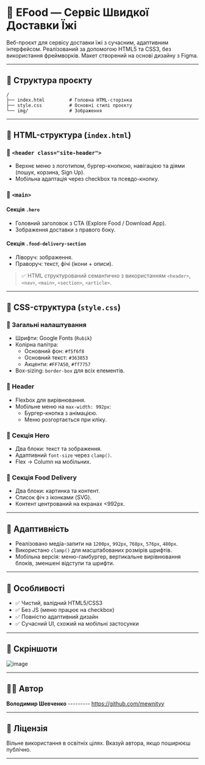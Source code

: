 # 🌮 EFood — Сервіс Швидкої Доставки Їжі

Веб-проєкт для сервісу доставки їжі з сучасним, адаптивним інтерфейсом. Реалізований за допомогою HTML5 та CSS3, без використання фреймворків. Макет створений на основі дизайну з Figma.

---

## 📁 Структура проєкту

```
/
├── index.html         # Головна HTML-сторінка
├── style.css          # Основні стилі проєкту
└── img/               # Зображення 
```

---

## 🧩 HTML-структура (`index.html`)

### 🔹 `<header class="site-header">`
- Верхнє меню з логотипом, бургер-кнопкою, навігацією та діями (пошук, корзина, Sign Up).
- Мобільна адаптація через checkbox та псевдо-кнопку.

### 🔹 `<main>`
#### Секція `.hero`
- Головний заголовок з CTA (Explore Food / Download App).
- Зображення доставки з правого боку.

#### Секція `.food-delivery-section`
- Ліворуч: зображення.
- Праворуч: текст, фічі (ікони + описи).

> ✅ HTML структурований семантично з використанням `<header>`, `<nav>`, `<main>`, `<section>`, `<article>`.

---

## 🎨 CSS-структура (`style.css`)

### 📌 Загальні налаштування
- Шрифти: Google Fonts (`Rubik`)
- Колірна палітра:
  - Основний фон: `#f5f6f8`
  - Основний текст: `#363853`
  - Акценти: `#FF7A50`, `#ff7757`
- Box-sizing: `border-box` для всіх елементів.

### 🔹 Header
- Flexbox для вирівнювання.
- Мобільне меню на `max-width: 992px`:
  - Бургер-кнопка з анімацією.
  - Меню розгортається при кліку.

### 🔹 Секція Hero
- Два блоки: текст та зображення.
- Адаптивний `font-size` через `clamp()`.
- Flex → Column на мобільних.

### 🔹 Секція Food Delivery
- Два блоки: картинка та контент.
- Список фіч з іконками (SVG).
- Контент центрований на екранах <992px.

---

## 📱 Адаптивність

- Реалізовано медіа-запити на `1200px`, `992px`, `768px`, `576px`, `480px`.
- Використано `clamp()` для масштабованих розмірів шрифтів.
- Мобільна версія: меню-гамбургер, вертикальне вирівнювання блоків, зменшені відступи та шрифти.

---

## 📌 Особливості

- ✅ Чистий, валідний HTML5/CSS3
- ✅ Без JS (меню працює на checkbox)
- ✅ Повністю адаптивний дизайн
- ✅ Сучасний UI, схожий на мобільні застосунки

---

## 📸 Скріншоти

![image](https://github.com/user-attachments/assets/70f9e129-8765-4b13-a473-323a7156f3a6)


---


## 👨‍💻 Автор

**Володимир Шевченко**  --------- https://github.com/mewnityy

---

## 📄 Ліцензія

Вільне використання в освітніх цілях. Вказуй автора, якщо поширюєш публічно.

---

